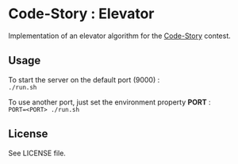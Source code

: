 # Code-Story : Elevator
Implementation of an elevator algorithm for the [Code-Story](http://www.code-story.net/blog/posts/s03e01) contest.

## Usage
To start the server on the default port (9000) :  
`./run.sh`

To use another port, just set the environment property **PORT** :  
`PORT=<PORT> ./run.sh`

## License
See LICENSE file.